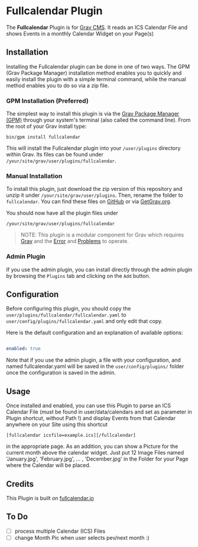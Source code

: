 # Fullcalendar Plugin

The **Fullcalendar** Plugin is for [Grav CMS](http://github.com/getgrav/grav). It reads an ICS Calendar File and shows Events in a monthly Calendar Widget on your Page(s)

## Installation

Installing the Fullcalendar plugin can be done in one of two ways. The GPM (Grav Package Manager) installation method enables you to quickly and easily install the plugin with a simple terminal command, while the manual method enables you to do so via a zip file.

### GPM Installation (Preferred)

The simplest way to install this plugin is via the [Grav Package Manager (GPM)](http://learn.getgrav.org/advanced/grav-gpm) through your system's terminal (also called the command line).  From the root of your Grav install type:

    bin/gpm install fullcalendar

This will install the Fullcalendar plugin into your `/user/plugins` directory within Grav. Its files can be found under `/your/site/grav/user/plugins/fullcalendar`.

### Manual Installation

To install this plugin, just download the zip version of this repository and unzip it under `/your/site/grav/user/plugins`. Then, rename the folder to `fullcalendar`. You can find these files on [GitHub](https://github.com/werner-hoernerfranzracing-de/grav-plugin-fullcalendar) or via [GetGrav.org](http://getgrav.org/downloads/plugins#extras).

You should now have all the plugin files under

    /your/site/grav/user/plugins/fullcalendar
    
> NOTE: This plugin is a modular component for Grav which requires [Grav](http://github.com/getgrav/grav) and the [Error](https://github.com/getgrav/grav-plugin-error) and [Problems](https://github.com/getgrav/grav-plugin-problems) to operate.

### Admin Plugin

If you use the admin plugin, you can install directly through the admin plugin by browsing the `Plugins` tab and clicking on the `Add` button.

## Configuration

Before configuring this plugin, you should copy the `user/plugins/fullcalendar/fullcalendar.yaml` to `user/config/plugins/fullcalendar.yaml` and only edit that copy.

Here is the default configuration and an explanation of available options:

```yaml

enabled: true

```

Note that if you use the admin plugin, a file with your configuration, and named fullcalendar.yaml will be saved in the `user/config/plugins/` folder once the configuration is saved in the admin.

## Usage

Once installed and enabled, you can use this Plugin to parse an ICS Calendar File (must be found in user/data/calendars and set as  parameter in Plugin shortcut, without Path !) and display Events from that Calendar anywhere on your Site using this shortcut

    [fullcalendar icsfile=example.ics][/fullcalendar]
    
in the appropriate page.
As an addition, you can show a Picture for the current month above the calendar widget.
Just put 12 Image Files named 'January.jpg', 'February.jpg', ... , 'December.jpg' in the Folder for your Page where the Calendar will be placed.

## Credits

This Plugin is built on [fullcalendar.io](https://fullcalendar.io)

## To Do

- [ ] process multiple Calendar (ICS) Files
- [ ] change Month Pic when user selects pev/next month :)
